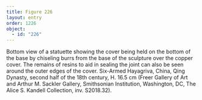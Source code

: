 ```yaml
---
title: Figure 226
layout: entry
order: 1226
object:
  - id: "226"
---
```


Bottom view of a statuette showing the cover being held on the bottom of the base by chiseling burrs from the base of the sculpture over the copper cover. The remains of resins to aid in sealing the joint can also be seen around the outer edges of the cover. Six-Armed Hayagriva, China, Qing Dynasty, second half of the 18th century, H. 16.5 cm (Freer Gallery of Art and Arthur M. Sackler Gallery, Smithsonian Institution, Washington, DC, The Alice S. Kandell Collection, inv. S2018.32).
